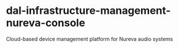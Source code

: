 # dal-infrastructure-management-nureva-console
Cloud-based device management platform for Nureva audio systems
